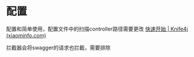 # 配置
配置和简单使用，配置文件中的扫描controller路径需要更改
[快速开始 | Knife4j (xiaominfo.com)](https://doc.xiaominfo.com/docs/quick-start)

拦截器会将swagger的请求也拦截，需要排除